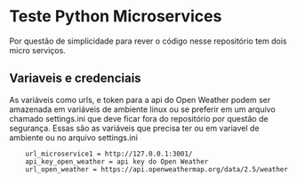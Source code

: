 # Teste Python Microservices
Por questão de simplicidade para rever o código nesse repositório tem dois micro
serviços.


## Variaveis e credenciais
As variáveis como urls, e token para a api do Open Weather
podem ser amazenada em variáveis de ambiente linux ou se preferir em um
arquivo chamado settings.ini que deve ficar fora do repositório
por questão de segurança. Essas são as variáveis que precisa ter ou em variavel de ambiente ou
no arquivo settings.ini

    
        url_microservice1 = http://127.0.0.1:3001/
        api_key_open_weather = api key do Open Weather
        url_open_weather = https://api.openweathermap.org/data/2.5/weather